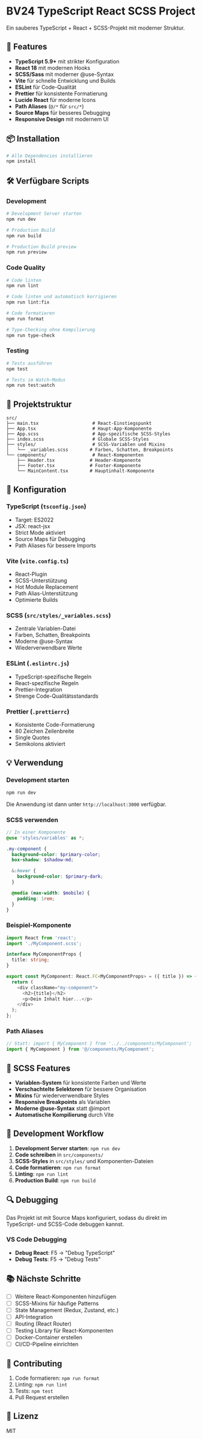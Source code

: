 # BV24 TypeScript React SCSS Project

Ein sauberes TypeScript + React + SCSS-Projekt mit moderner Struktur.

## 🚀 Features

- **TypeScript 5.9+** mit strikter Konfiguration
- **React 18** mit modernen Hooks
- **SCSS/Sass** mit moderner @use-Syntax
- **Vite** für schnelle Entwicklung und Builds
- **ESLint** für Code-Qualität
- **Prettier** für konsistente Formatierung
- **Lucide React** für moderne Icons
- **Path Aliases** (`@/*` für `src/*`)
- **Source Maps** für besseres Debugging
- **Responsive Design** mit modernem UI

## 📦 Installation

```bash
# Alle Dependencies installieren
npm install
```

## 🛠️ Verfügbare Scripts

### Development

```bash
# Development Server starten
npm run dev

# Production Build
npm run build

# Production Build preview
npm run preview
```

### Code Quality

```bash
# Code linten
npm run lint

# Code linten und automatisch korrigieren
npm run lint:fix

# Code formatieren
npm run format

# Type-Checking ohne Kompilierung
npm run type-check
```

### Testing

```bash
# Tests ausführen
npm test

# Tests im Watch-Modus
npm run test:watch
```

## 📁 Projektstruktur

```
src/
├── main.tsx                    # React-Einstiegspunkt
├── App.tsx                     # Haupt-App-Komponente
├── App.scss                    # App-spezifische SCSS-Styles
├── index.scss                  # Globale SCSS-Styles
├── styles/                     # SCSS-Variablen und Mixins
│   └── _variables.scss        # Farben, Schatten, Breakpoints
└── components/                 # React-Komponenten
    ├── Header.tsx             # Header-Komponente
    ├── Footer.tsx             # Footer-Komponente
    └── MainContent.tsx        # Hauptinhalt-Komponente
```

## 🔧 Konfiguration

### TypeScript (`tsconfig.json`)

- Target: ES2022
- JSX: react-jsx
- Strict Mode aktiviert
- Source Maps für Debugging
- Path Aliases für bessere Imports

### Vite (`vite.config.ts`)

- React-Plugin
- SCSS-Unterstützung
- Hot Module Replacement
- Path Alias-Unterstützung
- Optimierte Builds

### SCSS (`src/styles/_variables.scss`)

- Zentrale Variablen-Datei
- Farben, Schatten, Breakpoints
- Moderne @use-Syntax
- Wiederverwendbare Werte

### ESLint (`.eslintrc.js`)

- TypeScript-spezifische Regeln
- React-spezifische Regeln
- Prettier-Integration
- Strenge Code-Qualitätsstandards

### Prettier (`.prettierrc`)

- Konsistente Code-Formatierung
- 80 Zeichen Zeilenbreite
- Single Quotes
- Semikolons aktiviert

## 💡 Verwendung

### Development starten

```bash
npm run dev
```

Die Anwendung ist dann unter `http://localhost:3000` verfügbar.

### SCSS verwenden

```scss
// In einer Komponente
@use 'styles/variables' as *;

.my-component {
  background-color: $primary-color;
  box-shadow: $shadow-md;

  &:hover {
    background-color: $primary-dark;
  }

  @media (max-width: $mobile) {
    padding: 1rem;
  }
}
```

### Beispiel-Komponente

```typescript
import React from 'react';
import './MyComponent.scss';

interface MyComponentProps {
  title: string;
}

export const MyComponent: React.FC<MyComponentProps> = ({ title }) => {
  return (
    <div className="my-component">
      <h2>{title}</h2>
      <p>Dein Inhalt hier...</p>
    </div>
  );
};
```

### Path Aliases

```typescript
// Statt: import { MyComponent } from '../../components/MyComponent';
import { MyComponent } from '@/components/MyComponent';
```

## 🎨 SCSS Features

- **Variablen-System** für konsistente Farben und Werte
- **Verschachtelte Selektoren** für bessere Organisation
- **Mixins** für wiederverwendbare Styles
- **Responsive Breakpoints** als Variablen
- **Moderne @use-Syntax** statt @import
- **Automatische Kompilierung** durch Vite

## 📝 Development Workflow

1. **Development Server starten**: `npm run dev`
2. **Code schreiben** in `src/components/`
3. **SCSS-Styles** in `src/styles/` und Komponenten-Dateien
4. **Code formatieren**: `npm run format`
5. **Linting**: `npm run lint`
6. **Production Build**: `npm run build`

## 🔍 Debugging

Das Projekt ist mit Source Maps konfiguriert, sodass du direkt im TypeScript- und SCSS-Code debuggen kannst.

### VS Code Debugging

- **Debug React**: F5 → "Debug TypeScript"
- **Debug Tests**: F5 → "Debug Tests"

## 📚 Nächste Schritte

- [ ] Weitere React-Komponenten hinzufügen
- [ ] SCSS-Mixins für häufige Patterns
- [ ] State Management (Redux, Zustand, etc.)
- [ ] API-Integration
- [ ] Routing (React Router)
- [ ] Testing Library für React-Komponenten
- [ ] Docker-Container erstellen
- [ ] CI/CD-Pipeline einrichten

## 🤝 Contributing

1. Code formatieren: `npm run format`
2. Linting: `npm run lint`
3. Tests: `npm test`
4. Pull Request erstellen

## 📄 Lizenz

MIT
